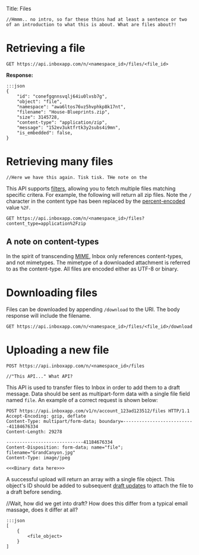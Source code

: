 Title: Files

	//Hmmm.. no intro, so far these thins had at least a sentence or two of an introduction to what this is about. What are files about?!

# Retrieving a file

    GET https://api.inboxapp.com/n/<namespace_id>/files/<file_id>

**Response:**

```
:::json
{
    "id": "conefgqnnsvqlj64iu0lvsb7g",
    "object": "file",
    "namespace": "awa6ltos76vz5hvphkp8k17nt",
    "filename": "House-Blueprints.zip",
    "size": 3145728,
    "content-type": "application/zip",
    "message": "152ev3uktfrtk3y2subs4i9mn",
    "is_embedded": false,
}
```

# Retrieving many files

	//Here we have this again. Tisk tisk. THe note on the 

This API supports [filters](#filters), allowing you to fetch multiple files matching specific critera. For example, the following will return all zip files. Note the `/` character in the content type has been replaced by the [percent-encoded](http://en.wikipedia.org/wiki/Percent-encoding) value `%2F`.

    GET https://api.inboxapp.com/n/<namespace_id>/files?content_type=application%2Fzip

## A note on content-types

In the spirit of transcending [MIME](http://www.ietf.org/rfc/rfc2045.txt), Inbox only references content-types, and not mimetypes. The mimetype of a downloaded attachment is referred to as the content-type. All files are encoded either as UTF-8 or binary.


# Downloading files

Files can be downloaded by appending `/download` to the URI. The body response will include the filename.

    GET https://api.inboxapp.com/n/<namespace_id>/files/<file_id>/download


# Uploading a new file

    POST https://api.inboxapp.com/n/<namespace_id>/files
    
    //"This API..." What API?

This API is used to transfer files to Inbox in order to add them to a draft message. Data should be sent as multipart-form data with a single file field named `file`. An example of a correct request is shown below:

    POST https://api.inboxapp.com/v1/n/account_123ad123512/files HTTP/1.1
    Accept-Encoding: gzip, deflate
    Content-Type: multipart/form-data; boundary=---------------------------41184676334
    Content-Length: 29278

    -----------------------------41184676334
    Content-Disposition: form-data; name="file"; filename="GrandCanyon.jpg"
    Content-Type: image/jpeg

    <<<Binary data here>>>

A successful upload will return an array with a single file object. This object's ID should be added to subsequent [draft updates](#drafts) to attach the file to a draft before sending.

//Wait, how did we get into draft? How does this differ from a typical email massage, does it differ at all?

```
:::json
[
	{
	    <file_object>
	}
]
```
